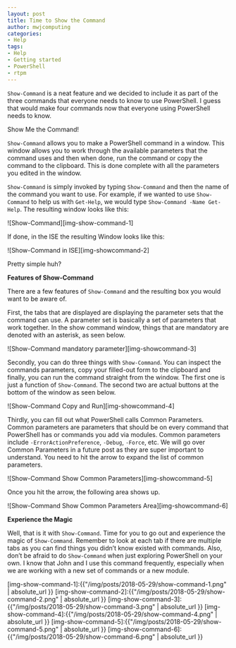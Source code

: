 ```yaml
---
layout: post
title: Time to Show the Command
author: mwjcomputing
categories:
- Help
tags:
- Help
- Getting started
- PowerShell
- rtpm
---
```


`Show-Command` is a neat feature and we decided to include it as part of the three commands that everyone needs to know to use PowerShell. I guess that would make four commands now that everyone using PowerShell needs to know.

Show Me the Command!

`Show-Command` allows you to make a PowerShell command in a window. This window allows you to work through the available parameters that the command uses and then when done, run the command or copy the command to the clipboard. This is done complete with all the parameters you edited in the window.

`Show-Command` is simply invoked by typing `Show-Command` and then the name of the command you want to use. For example, if we wanted to use `Show-Command` to help us with `Get-Help`, we would type `Show-Command -Name Get-Help`. The resulting window looks like this:

![Show-Command][img-show-command-1]

If done, in the ISE the resulting Window looks like this:

![Show-Command in ISE][img-showcommand-2]

Pretty simple huh?

**Features of Show-Command**

There are a few features of `Show-Command` and the resulting box you would want to be aware of.

First, the tabs that are displayed are displaying the parameter sets that the command can use. A parameter set is basically a set of parameters that work together. In the show command window, things that are mandatory are denoted with an asterisk, as seen below.

![Show-Command mandatory parameter][img-showcommand-3]

Secondly, you can do three things with `Show-Command`. You can inspect the commands parameters, copy your filled-out form to the clipboard and finally, you can run the command straight from the window. The first one is just a function of `Show-Command`. The second two are actual buttons at the bottom of the window as seen below.

![Show-Command Copy and Run][img-showcommand-4]

Thirdly, you can fill out what PowerShell calls Common Parameters. Common parameters are parameters that should be on every command that PowerShell has or commands you add via modules. Common parameters include `-ErrorActionPreference`, `-Debug`, `-Force`, etc. We will go over Common Parameters in a future post as they are super important to understand. You need to hit the arrow to expand the list of common parameters.

![Show-Command Show Common Parameters][img-showcommand-5]

Once you hit the arrow, the following area shows up.

![Show-Command Show Common Parameters Area][img-showcommand-6]

**Experience the Magic**

Well, that is it with `Show-Command`. Time for you to go out and experience the magic of `Show-Command`. Remember to look at each tab if there are multiple tabs as you can find things you didn’t know existed with commands. Also, don’t be afraid to do `Show-Command` when just exploring PowerShell on your own. I know that John and I use this command frequently, especially when we are working with a new set of commands or a new module.

[img-show-command-1]:{{"/img/posts/2018-05-29/show-command-1.png" | absolute_url }}
[img-show-command-2]:{{"/img/posts/2018-05-29/show-command-2.png" | absolute_url }}
[img-show-command-3]:{{"/img/posts/2018-05-29/show-command-3.png" | absolute_url }}
[img-show-command-4]:{{"/img/posts/2018-05-29/show-command-4.png" | absolute_url }}
[img-show-command-5]:{{"/img/posts/2018-05-29/show-command-5.png" | absolute_url }}
[img-show-command-6]:{{"/img/posts/2018-05-29/show-command-6.png" | absolute_url }}